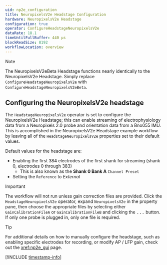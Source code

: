 ```yaml
---
uid: np2e_configuration
title: NeuropixelsV2e Headstage Configuration
hardware: NeuropixelsV2e Headstage
configuration: true
operator: ConfigureHeadstageNeuropixelsV2e
dataRate: 18.1
timeUntilFullBuffer: 440 μs
blockReadSize: 8192
workflowLocation: overview
---
```


> [!NOTE]
> The NeuropixelsV2eBeta Headstage functions nearly identically to the NeuropixelsV2e Headstage. Simply replace `ConfigureHeadstageNeuropixelsV2e` with `ConfigureHeadstageNeuropixelsV2eBeta`.

## Configuring the NeuropixelsV2e headstage
The `HeadstageNeuropixelsV2e` operator is set to configure the NeuropixelsV2e Headstage; this can enable streaming of electrophysiology data from a Neuropixels 2.0 probe and orientation data from a Bno055 IMU. This is accomplished in the NeuropixelsV2e Headstage example workflow by leaving all of the `HeadstageNeuropixelsV2e` properties set to their default values.

Default values for the headstage are:
- Enabling the first 384 electrodes of the first shank for streaming (shank 0, electrodes 0 through 383)
    - This is also known as the **Shank 0 Bank A** `Channel Preset`
- Setting the `Reference` to *External*

> [!IMPORTANT]
> The workflow will not run unless gain correction files are provided. Click the `HeadstageNeuropixelsV2e` operator, expand `NeuropixelsV2e` in the property pane, then choose the appropriate files by selecting either `GainCalibrationFileA` or `GainCalibrationFileB` and clicking the <kbd>...</kbd> button. If only one probe is plugged in, only one file is required.

> [!TIP]
> For additional details on how to manually configure the headstage, such as enabling specific electrodes for recording, or modify AP / LFP gain, check out the <xref:np2e_gui> page.

[!INCLUDE [timestamp-info](../../../includes/configuration-timestamp.md)]